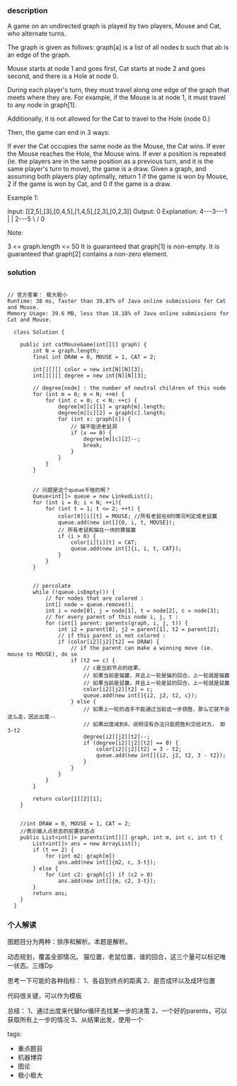 ### description  
  A game on an undirected graph is played by two players, Mouse and Cat, who alternate turns.
  
  The graph is given as follows: graph[a] is a list of all nodes b such that ab is an edge of the graph.
  
  Mouse starts at node 1 and goes first, Cat starts at node 2 and goes second, and there is a Hole at node 0.
  
  During each player's turn, they must travel along one edge of the graph that meets where they are.  For example, if the Mouse is at node 1, it must travel to any node in graph[1].
  
  Additionally, it is not allowed for the Cat to travel to the Hole (node 0.)
  
  Then, the game can end in 3 ways:
  
  If ever the Cat occupies the same node as the Mouse, the Cat wins.
  If ever the Mouse reaches the Hole, the Mouse wins.
  If ever a position is repeated (ie. the players are in the same position as a previous turn, and it is the same player's turn to move), the game is a draw.
  Given a graph, and assuming both players play optimally, return 1 if the game is won by Mouse, 2 if the game is won by Cat, and 0 if the game is a draw.
  
   
  
  Example 1:
  
  Input: [[2,5],[3],[0,4,5],[1,4,5],[2,3],[0,2,3]]
  Output: 0
  Explanation:
  4---3---1
  |   |
  2---5
   \ /
    0
   
  
  Note:
  
  3 <= graph.length <= 50
  It is guaranteed that graph[1] is non-empty.
  It is guaranteed that graph[2] contains a non-zero element. 
### solution  
```  

// 官方答案： 极大极小
Runtime: 38 ms, faster than 39.87% of Java online submissions for Cat and Mouse.
Memory Usage: 39.6 MB, less than 18.18% of Java online submissions for Cat and Mouse.

  class Solution {
       
    public int catMouseGame(int[][] graph) {
        int N = graph.length;
        final int DRAW = 0, MOUSE = 1, CAT = 2;

        int[][][] color = new int[N][N][3];
        int[][][] degree = new int[N][N][3];

        // degree[node] : the number of neutral children of this node
        for (int m = 0; m < N; ++m) {
            for (int c = 0; c < N; ++c) {
                degree[m][c][1] = graph[m].length;
                degree[m][c][2] = graph[c].length;
                for (int x: graph[c]) {
                    // 猫不能进老鼠洞
                    if (x == 0) {
                        degree[m][c][2]--;
                        break;
                    }
                }
            }
        }


        // 问题是这个queue干啥的啊？
        Queue<int[]> queue = new LinkedList();
        for (int i = 0; i < N; ++i){
            for (int t = 1; t <= 2; ++t) {
                color[0][i][t] = MOUSE; //所有老鼠在0的情况判定成老鼠赢
                queue.add(new int[]{0, i, t, MOUSE});
                // 所有老鼠和猫在一块的算猫赢
                if (i > 0) {
                    color[i][i][t] = CAT;
                    queue.add(new int[]{i, i, t, CAT});
                }
            }
        }


        // percolate
        while (!queue.isEmpty()) {
            // for nodes that are colored :
            int[] node = queue.remove();
            int i = node[0], j = node[1], t = node[2], c = node[3];
            // for every parent of this node i, j, t :
            for (int[] parent: parents(graph, i, j, t)) {
                int i2 = parent[0], j2 = parent[1], t2 = parent[2];
                // if this parent is not colored :
                if (color[i2][j2][t2] == DRAW) {
                    // if the parent can make a winning move (ie. mouse to MOUSE), do so
                    if (t2 == c) {
                        // c是当前节点的结果，
                        // 如果当前是猫赢，并且上一轮是猫的回合，上一轮就是猫赢
                        // 如果当前是鼠赢，并且上一轮是鼠的回合，上一轮就是鼠赢
                        color[i2][j2][t2] = c;
                        queue.add(new int[]{i2, j2, t2, c});
                    } else {
                        // 如果上一轮的选手不能通过当前这一步获胜，那么它就不会这么走，因此出度--
                        // 如果出度减到0，说明没有办法只能把胜利交给对方， 即3-t2
                        degree[i2][j2][t2]--;
                        if (degree[i2][j2][t2] == 0) {
                            color[i2][j2][t2] = 3 - t2;
                            queue.add(new int[]{i2, j2, t2, 3 - t2});
                        }
                    }
                }
            }
        }

        return color[1][2][1];
    }


    //int DRAW = 0, MOUSE = 1, CAT = 2;
    //表示输入点状态的前置状态点
    public List<int[]> parents(int[][] graph, int m, int c, int t) {
        List<int[]> ans = new ArrayList();
        if (t == 2) {
            for (int m2: graph[m])
                ans.add(new int[]{m2, c, 3-t});
        } else {
            for (int c2: graph[c]) if (c2 > 0)
                ans.add(new int[]{m, c2, 3-t});
        }
        return ans;
    }
  }
```  
  
### 个人解读  
  图题目分为两种：排序和解析。本题是解析。
  
  动态规划，覆盖全部情况。
  猫位置，老鼠位置，谁的回合，这三个量可以标记唯一状态。三维Dp
  
  
  思考一下可能的各种指标：
  1、各自到终点的距离
  2、是否成环以及成环位置
  
  代码很关键，可以作为模板
  
  总结：
  1、通过出度来代替for循环去找某一步的决策
  2、一个好的parents，可以获取所有上一步的情况
  3、从结果出发，使用一个
  
tags:  
  -  重点题目
  -  机器博弈
  -  图论
  -  极小极大
